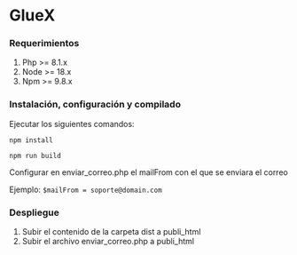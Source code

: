 # GlueX

### Requerimientos

1. Php >= 8.1.x
2. Node >= 18.x
3. Npm >= 9.8.x

### Instalación, configuración y compilado

Ejecutar los siguientes comandos:

`npm install`

`npm run build`

Configurar en enviar_correo.php el mailFrom con el que se enviara el correo

Ejemplo: `$mailFrom = soporte@domain.com`

### Despliegue

1. Subir el contenido de la carpeta dist a publi_html
2. Subir el archivo enviar_correo.php a publi_html
